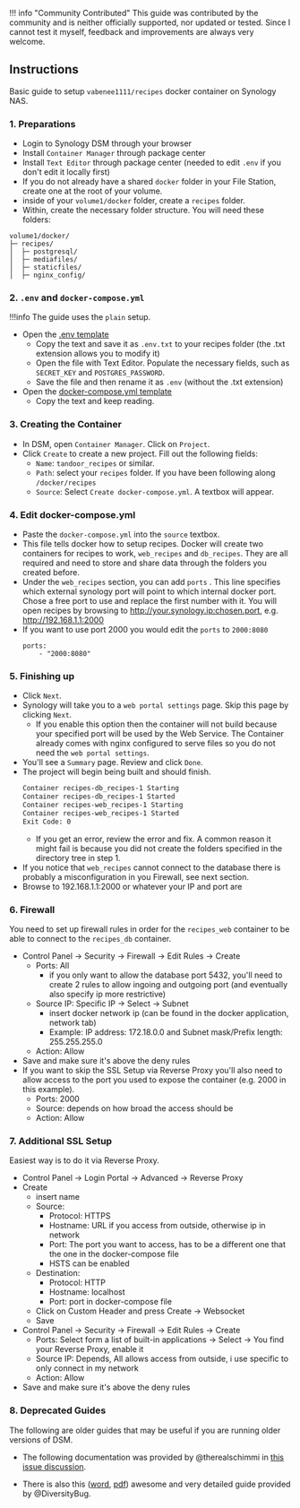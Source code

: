 !!! info "Community Contributed"
    This guide was contributed by the community and is neither officially supported, nor updated or tested. Since I cannot test it myself, feedback and improvements are always very welcome.

## **Instructions**

Basic guide to setup `vabenee1111/recipes` docker container on Synology NAS.

### 1. Preparations
- Login to Synology DSM through your browser
- Install `Container Manager` through package center
- Install `Text Editor` through package center (needed to edit `.env` if you don't edit it locally first)
- If you do not already have a shared `docker` folder in your File Station, create one at the root of your volume. 
- inside of your `volume1/docker` folder, create a `recipes` folder. 
- Within, create the necessary folder structure. You will need these folders:

```
volume1/docker/
├─ recipes/
│  ├─ postgresql/
│  ├─ mediafiles/
│  ├─ staticfiles/
│  ├─ nginx_config/
```

### 2. `.env` and `docker-compose.yml`
!!!info The guide uses the `plain` setup.

- Open the [.env template](https://github.com/vabene1111/recipes/blob/develop/.env.template)
  - Copy the text and save it as `.env.txt` to your recipes folder (the .txt extension allows you to modify it)
  - Open the file with Text Editor. Populate the necessary fields, such as `SECRET_KEY` and `POSTGRES_PASSWORD`. 
  - Save the file and then rename it as `.env` (without the .txt extension) 
- Open the [docker-compose.yml template](https://raw.githubusercontent.com/TandoorRecipes/recipes/refs/heads/develop/docs/install/docker/plain/docker-compose.yml)
  - Copy the text and keep reading. 

### 3. Creating the Container
- In DSM, open `Container Manager`. Click on `Project`. 
- Click `Create` to create a new project. Fill out the following fields: 
  - `Name`: `tandoor_recipes` or similar. 
  - `Path`: select your `recipes` folder. If you have been following along `/docker/recipes`
  - `Source`: Select `Create docker-compose.yml`. A textbox will appear. 

### 4. Edit docker-compose.yml
- Paste the `docker-compose.yml` into the `source` textbox. 
- This file tells docker how to setup recipes. Docker will create two containers for recipes to work, `web_recipes` and `db_recipes`. They are all required and need to store and share data through the folders you created before.
- Under the `web_recipes` section, you can add `ports` . This line specifies which external synology port will point to which internal docker port. Chose a free port to use and replace the first number with it. You will open recipes by browsing to http://your.synology.ip:chosen.port, e.g. http://192.168.1.1:2000
- If you want to use port 2000 you would edit the `ports` to `2000:8080`
	```
	ports:
		- "2000:8080"
 	```

### 5. Finishing up
- Click `Next`. 
- Synology will take you to a `web portal settings` page. Skip this page by clicking `Next`. 
  - If you enable this option then the container will not build because your specified port will be used by the Web Service. The Container already comes with nginx configured to serve files so you do not need the `web portal settings`. 
- You'll see a `Summary` page. Review and click `Done`. 
- The project will begin being built and should finish. 
	```bash
	Container recipes-db_recipes-1 Starting
	Container recipes-db_recipes-1 Started
	Container recipes-web_recipes-1 Starting
	Container recipes-web_recipes-1 Started
	Exit Code: 0
	```
  - If you get an error, review the error and fix. A common reason it might fail is because you did not create the folders specified in the directory tree in step 1.
- If you notice that `web_recipes` cannot connect to the database there is probably a misconfiguration in you Firewall, see next section.
- Browse to 192.168.1.1:2000 or whatever your IP and port are

### 6. Firewall
You need to set up firewall rules in order for the `recipes_web` container to be able to connect to the `recipes_db` container.

- Control Panel -> Security -> Firewall -> Edit Rules -> Create
	-  Ports: All
 		-  if you only want to allow the database port 5432, you'll need to create 2 rules to allow ingoing and outgoing port (and eventually also specify ip more restrictive)
	-  Source IP: Specific IP -> Select -> Subnet
		- insert docker network ip (can be found in the docker application, network tab)
		- Example: IP address: 172.18.0.0 and Subnet mask/Prefix length: 255.255.255.0
	-  Action: Allow
- Save and make sure it's above the deny rules
- If you want to skip the SSL Setup via Reverse Proxy you'll also need to allow access to the port you used to expose the container (e.g. 2000 in this example).
	-  Ports: 2000
	-  Source: depends on how broad the access should be
	-  Action: Allow

### 7. Additional SSL Setup
Easiest way is to do it via Reverse Proxy.

- Control Panel -> Login Portal -> Advanced -> Reverse Proxy
- Create
	- insert name
	- Source:
		- Protocol: HTTPS
		- Hostname: URL if you access from outside, otherwise ip in network
		- Port: The port you want to access, has to be a different one that the one in the docker-compose file
		- HSTS can be enabled
	- Destination:
		- Protocol: HTTP
		- Hostname: localhost
		- Port: port in docker-compose file
	- Click on Custom Header and press Create -> Websocket
	- Save
- Control Panel -> Security -> Firewall -> Edit Rules -> Create
	- Ports: Select form a list of built-in applications -> Select -> You find your Reverse Proxy, enable it
	- Source IP: Depends, All allows access from outside, i use specific to only connect in my network
	- Action: Allow
- Save and make sure it's above the deny rules
	
### 8. Deprecated Guides

The following are older guides that may be useful if you are running older versions of DSM. 

- The following documentation was provided by 
@therealschimmi in [this issue discussion](https://github.com/vabene1111/recipes/issues/98#issuecomment-643062907).

- There is also this 
([word](https://github.com/vabene1111/recipes/files/6708738/Tandoor.on.a.Synology.Disk.Station.docx), 
[pdf](https://github.com/vabene1111/recipes/files/6901601/Tandoor.on.a.Synology.Disk.Station.pdf)) awesome and very detailed guide provided by @DiversityBug.
